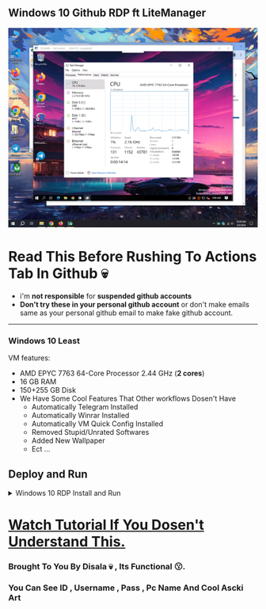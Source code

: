 ## Windows 10 Github RDP ft LiteManager

![.](spec.png)

# Read This Before Rushing To Actions Tab In Github 💀

* i'm **not responsible** for **suspended github accounts**
* **Don't try these in your personal github account** or don't make emails same as your personal github email to make fake github account.
---
### Windows 10 Least

VM features:
* AMD EPYC 7763 64-Core Processor 2.44 GHz (**2 cores**)
* 16 GB RAM
* 150+255 GB Disk
* We Have Some Cool Features That Other workflows Dosen't Have
  - Automatically Telegram Installed
  - Automatically Winrar Installed
  - Automatically VM Quick Config Installed
  - Removed Stupid/Unrated Softwares
  - Added New Wallpaper
  - Ect ...

## Deploy and Run

<details>
    <summary>Windows 10 RDP Install and Run</summary>
<br>
    
* Just **Download The Workflow** from **Release**.

* **Open Workflow** in **NotePad and Copy All** (**Ctrl+A & Ctrl+C**).
    
* **Create new Repo in Github.**

* Go to **Actions** Tab , Click **set up a workflow yourself**.

* **Paste (Ctrl+V) that copied workflow code** & click **Commit changes**...
    
* Now go to **Actions** Tab and **select workflow**.

* Click **Run Workflow** button on the left of **This workflow has a workflow_dispatch event trigger** line.

* Click the **Run** and Click **Start Building** & **Wait few minutes**.

* **Download & Install LiteManager Viwer Application** On Your Device **([Android/Windows/Linux/Macos](https://www.litemanager.com/download/))**

* **Copy the LiteManager ID** in your LiteManager Viwer click **Add New Connection** then **Paste ID in ID Fill**.

* **Copy LiteManager Password from The Run** & **Paste it** & **Hit Enter** (wait some connecting minutes).

* **Enjoy!**

</details>

# [Watch Tutorial If You Dosen't Understand This.](https://youtu.be/xqpCQCJXKxU)

### Brought To You By Disala 💀 , Its Functional 😗.
### You Can See ID , Username , Pass , Pc Name And Cool Ascki Art 